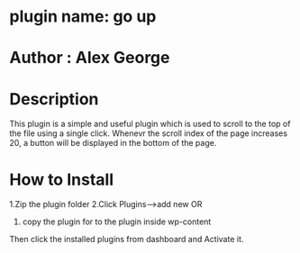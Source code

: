 # plugin name: go up
# Author : Alex George
# Description
This plugin is a simple and useful plugin which is used to scroll to the top of the file using a single click. Whenevr the scroll index of the page increases 20, a button will be displayed in the bottom of the page.

# How to Install
1.Zip the plugin folder
2.Click Plugins-->add new
OR
1. copy the plugin for to the plugin inside wp-content

Then click the installed plugins from dashboard and Activate it.

